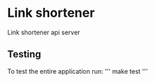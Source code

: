 # Link shortener

Link shortener api server


## Testing

To test the entire application run:
'''
make test
'''
